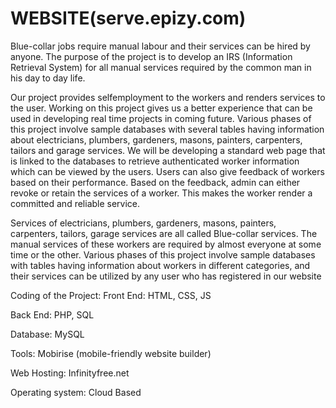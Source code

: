 # WEBSITE(serve.epizy.com)
Blue-collar jobs require manual labour and their services can be hired by anyone. The purpose of the project is to develop an IRS (Information Retrieval System) for all manual services required by the common man in his day to day life.

 Our project provides selfemployment to the workers and renders services to the user. Working on this project gives us a better experience that can be used in developing real time projects in coming future. Various phases of this project involve sample databases with several tables having information about electricians, plumbers, gardeners, masons, painters, carpenters, tailors and garage services. We will be developing a standard web page that is linked to the databases to retrieve authenticated worker information which can be viewed by the users. Users can also give feedback of workers based on their performance. Based on the feedback, admin can either revoke or retain the services of a worker. This makes the worker render a committed and reliable service. 
 
 Services of electricians, plumbers, gardeners, masons, painters, carpenters, tailors, garage services are all called Blue-collar services. The manual services of these workers are required by almost everyone at some time or the other. Various phases of this project involve sample databases with tables having information about workers in different categories, and their services can be utilized by any user who has registered in our website
 
 
 Coding of the Project:
Front End: HTML, CSS, JS 

Back End: PHP, SQL

Database: MySQL 

Tools: Mobirise (mobile-friendly website builder)

Web Hosting: Infinityfree.net  

Operating system: Cloud Based 

 
 
